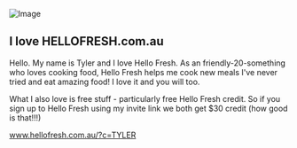 ![Image](http://ilovehellofresh.com/assets/images/ilovehellofresh-logo-v2.png)

## I love HELLOFRESH.com.au

Hello. My name is Tyler and I love Hello Fresh. As an friendly-20-something who loves cooking food, Hello Fresh helps me cook new meals I've never tried and eat amazing food! 
I love it and you will too.

What I also love is free stuff - particularly free Hello Fresh credit. So if you sign up to Hello Fresh using my invite link we both get $30 credit (how good is that!!!)


www.hellofresh.com.au/?c=TYLER
